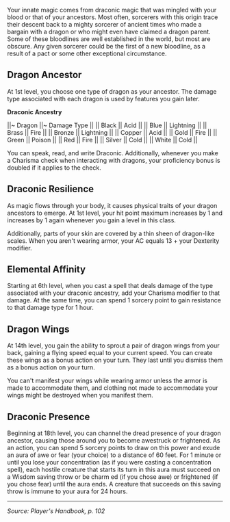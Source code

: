 Your innate magic comes from draconic magic that was mingled with your blood or that of your ancestors. Most often, sorcerers with this origin trace their descent back to a mighty sorcerer of ancient times who made a bargain with a dragon or who might even have claimed a dragon parent. Some of these bloodlines are well established in the world, but most are obscure. Any given sorcerer could be the first of a new bloodline, as a result of a pact or some other exceptional circumstance.

## Dragon Ancestor

At 1st level, you choose one type of dragon as your ancestor. The damage type associated with each dragon is used by features you gain later.

**Draconic Ancestry**

||~ Dragon ||~ Damage Type ||
|| Black || Acid ||
|| Blue || Lightning ||
|| Brass || Fire ||
|| Bronze || Lightning ||
|| Copper || Acid ||
|| Gold || Fire ||
|| Green || Poison ||
|| Red || Fire ||
|| Silver || Cold ||
|| White || Cold ||

You can speak, read, and write Draconic. Additionally, whenever you make a Charisma check when interacting with dragons, your proficiency bonus is doubled if it applies to the check.

## Draconic Resilience

As magic flows through your body, it causes physical traits of your dragon ancestors to emerge. At 1st level, your hit point maximum increases by 1 and increases by 1 again whenever you gain a level in this class.

Additionally, parts of your skin are covered by a thin sheen of dragon-like scales. When you aren't wearing armor, your AC equals 13 + your Dexterity modifier.

## Elemental Affinity

Starting at 6th level, when you cast a spell that deals damage of the type associated with your draconic ancestry, add your Charisma modifier to that damage. At the same time, you can spend 1 sorcery point to gain resistance to that damage type for 1 hour.

## Dragon Wings

At 14th level, you gain the ability to sprout a pair of dragon wings from your back, gaining a flying speed equal to your current speed. You can create these wings as a bonus action on your turn. They last until you dismiss them as a bonus action on your turn.

You can't manifest your wings while wearing armor unless the armor is made to accommodate them, and clothing not made to accommodate your wings might be destroyed when you manifest them.

## Draconic Presence

Beginning at 18th level, you can channel the dread presence of your dragon ancestor, causing those around you to become awestruck or frightened. As an action, you can spend 5 sorcery points to draw on this power and exude an aura of awe or fear (your choice) to a distance of 60 feet. For 1 minute or until you lose your concentration (as if you were casting a concentration spell), each hostile creature that starts its turn in this aura must succeed on a Wisdom saving throw or be charm ed (if you chose awe) or frightened (if you chose fear) until the aura ends. A creature that succeeds on this saving throw is immune to your aura for 24 hours.

----

*Source: Player's Handbook, p. 102*
